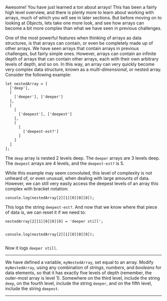 <div class="challenge-instructions basic-data-structures"><div><section id="description">
<p>Awesome! You have just learned a ton about arrays! This has been a fairly high level overview, and there is plenty more to learn about working with arrays, much of which you will see in later sections. But before moving on to looking at <dfn>Objects</dfn>, lets take one more look, and see how arrays can become a bit more complex than what we have seen in previous challenges.</p>
<p>One of the most powerful features when thinking of arrays as data structures, is that arrays can contain, or even be completely made up of other arrays. We have seen arrays that contain arrays in previous challenges, but fairly simple ones. However, arrays can contain an infinite depth of arrays that can contain other arrays, each with their own arbitrary levels of depth, and so on. In this way, an array can very quickly become very complex data structure, known as a <dfn>multi-dimensional</dfn>, or nested array. Consider the following example:</p>
<pre class="language-js"><code class="language-js"><span class="token keyword">let</span> nestedArray <span class="token operator">=</span> <span class="token punctuation">[</span>
  <span class="token punctuation">[</span><span class="token string">'deep'</span><span class="token punctuation">]</span><span class="token punctuation">,</span>
  <span class="token punctuation">[</span>
    <span class="token punctuation">[</span><span class="token string">'deeper'</span><span class="token punctuation">]</span><span class="token punctuation">,</span> <span class="token punctuation">[</span><span class="token string">'deeper'</span><span class="token punctuation">]</span> 
  <span class="token punctuation">]</span><span class="token punctuation">,</span>
  <span class="token punctuation">[</span>
    <span class="token punctuation">[</span>
      <span class="token punctuation">[</span><span class="token string">'deepest'</span><span class="token punctuation">]</span><span class="token punctuation">,</span> <span class="token punctuation">[</span><span class="token string">'deepest'</span><span class="token punctuation">]</span>
    <span class="token punctuation">]</span><span class="token punctuation">,</span>
    <span class="token punctuation">[</span>
      <span class="token punctuation">[</span>
        <span class="token punctuation">[</span><span class="token string">'deepest-est?'</span><span class="token punctuation">]</span>
      <span class="token punctuation">]</span>
    <span class="token punctuation">]</span>
  <span class="token punctuation">]</span>
<span class="token punctuation">]</span><span class="token punctuation">;</span>
</code></pre>
<p>The <code>deep</code> array is nested 2 levels deep. The <code>deeper</code> arrays are 3 levels deep. The <code>deepest</code> arrays are 4 levels, and the <code>deepest-est?</code> is 5.</p>
<p>While this example may seem convoluted, this level of complexity is not unheard of, or even unusual, when dealing with large amounts of data. However, we can still very easily access the deepest levels of an array this complex with bracket notation:</p>
<pre class="language-js"><code class="language-js">console<span class="token punctuation">.</span><span class="token function">log</span><span class="token punctuation">(</span>nestedArray<span class="token punctuation">[</span><span class="token number">2</span><span class="token punctuation">]</span><span class="token punctuation">[</span><span class="token number">1</span><span class="token punctuation">]</span><span class="token punctuation">[</span><span class="token number">0</span><span class="token punctuation">]</span><span class="token punctuation">[</span><span class="token number">0</span><span class="token punctuation">]</span><span class="token punctuation">[</span><span class="token number">0</span><span class="token punctuation">]</span><span class="token punctuation">)</span><span class="token punctuation">;</span>
</code></pre>
<p>This logs the string <code>deepest-est?</code>. And now that we know where that piece of data is, we can reset it if we need to:</p>
<pre class="language-js"><code class="language-js">nestedArray<span class="token punctuation">[</span><span class="token number">2</span><span class="token punctuation">]</span><span class="token punctuation">[</span><span class="token number">1</span><span class="token punctuation">]</span><span class="token punctuation">[</span><span class="token number">0</span><span class="token punctuation">]</span><span class="token punctuation">[</span><span class="token number">0</span><span class="token punctuation">]</span><span class="token punctuation">[</span><span class="token number">0</span><span class="token punctuation">]</span> <span class="token operator">=</span> <span class="token string">'deeper still'</span><span class="token punctuation">;</span>

console<span class="token punctuation">.</span><span class="token function">log</span><span class="token punctuation">(</span>nestedArray<span class="token punctuation">[</span><span class="token number">2</span><span class="token punctuation">]</span><span class="token punctuation">[</span><span class="token number">1</span><span class="token punctuation">]</span><span class="token punctuation">[</span><span class="token number">0</span><span class="token punctuation">]</span><span class="token punctuation">[</span><span class="token number">0</span><span class="token punctuation">]</span><span class="token punctuation">[</span><span class="token number">0</span><span class="token punctuation">]</span><span class="token punctuation">)</span><span class="token punctuation">;</span>
</code></pre>
<p>Now it logs <code>deeper still</code>.</p>
</section></div><hr/><div><section id="instructions">
<p>We have defined a variable, <code>myNestedArray</code>, set equal to an array. Modify <code>myNestedArray</code>, using any combination of <dfn>strings</dfn>, <dfn>numbers</dfn>, and <dfn>booleans</dfn> for data elements, so that it has exactly five levels of depth (remember, the outer-most array is level 1). Somewhere on the third level, include the string <code>deep</code>, on the fourth level, include the string <code>deeper</code>, and on the fifth level, include the string <code>deepest</code>.</p>
</section></div><hr/></div>